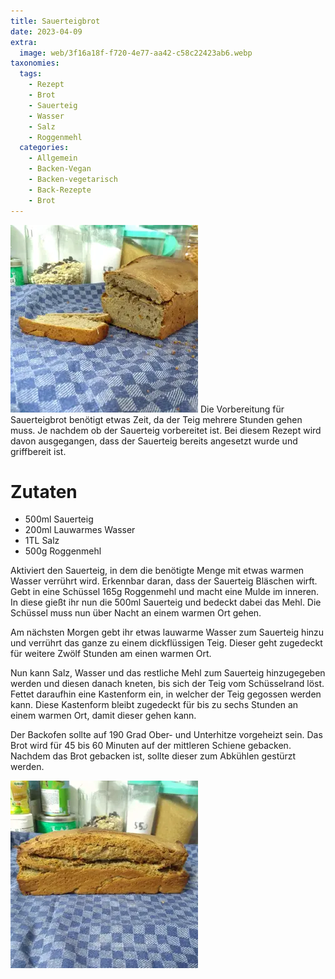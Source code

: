 ```yaml
---
title: Sauerteigbrot
date: 2023-04-09
extra:
  image: web/3f16a18f-f720-4e77-aa42-c58c22423ab6.webp
taxonomies:
  tags:
    - Rezept
    - Brot
    - Sauerteig
    - Wasser
    - Salz
    - Roggenmehl
  categories:
    - Allgemein
    - Backen-Vegan
    - Backen-vegetarisch
    - Back-Rezepte
    - Brot
---
```

[![Sauerteigbrot mit einer abgeschnitten Scheibe auf einem karrierten Küchentuch](web/9fbf0716-0b05-4fef-9567-d01c68330252-thumb.webp)](web/9fbf0716-0b05-4fef-9567-d01c68330252.webp)
Die Vorbereitung für Sauerteigbrot benötigt etwas Zeit, da der Teig mehrere Stunden gehen muss. 
Je nachdem ob der Sauerteig vorbereitet ist. Bei diesem Rezept wird davon ausgegangen, dass der Sauerteig bereits angesetzt wurde und griffbereit ist. 

<!-- more -->

# Zutaten
* 500ml Sauerteig
* 200ml Lauwarmes Wasser
* 1TL Salz
* 500g Roggenmehl

Aktiviert den Sauerteig, in dem die benötigte Menge mit etwas warmen Wasser verrührt wird. Erkennbar daran, dass der Sauerteig Bläschen wirft. 
Gebt in eine Schüssel 165g Roggenmehl und macht eine Mulde im inneren. In diese gießt ihr nun die 500ml Sauerteig und bedeckt dabei das Mehl. Die Schüssel muss nun über Nacht an einem warmen Ort gehen.

Am nächsten Morgen gebt ihr etwas lauwarme Wasser zum Sauerteig hinzu und verrührt das ganze zu einem dickflüssigen Teig. Dieser geht zugedeckt für weitere Zwölf Stunden am einen warmen Ort. 

Nun kann Salz, Wasser und das restliche Mehl zum Sauerteig hinzugegeben werden und diesen danach kneten, bis sich der Teig vom Schüsselrand löst. Fettet daraufhin eine Kastenform ein, in welcher der Teig gegossen werden kann. Diese Kastenform bleibt zugedeckt für bis zu sechs Stunden an einem warmen Ort, damit dieser gehen kann.

Der Backofen sollte auf 190 Grad Ober- und Unterhitze vorgeheizt sein. Das Brot wird für 45 bis 60 Minuten auf der mittleren Schiene gebacken. Nachdem das Brot gebacken ist, sollte dieser zum Abkühlen gestürzt werden. 

[![Ein Laib Sauerteigbrot auf einem blau karrierten Küchentuch](web/ee79bcd3-8f90-4ee8-924a-b52f48b5ab38-thumb.webp)](web/ee79bcd3-8f90-4ee8-924a-b52f48b5ab38.webp)
